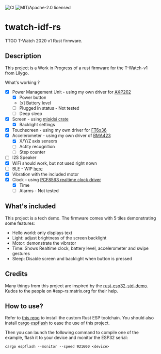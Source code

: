 ![CI](https://github.com/pyaillet/esp-idf-ble/workflows/Continuous%20integration/badge.svg)
![MIT/Apache-2.0 licensed](https://img.shields.io/badge/license-MIT%2FApache--2.0-blue)

# twatch-idf-rs

TTGO T-Watch 2020 v1 Rust firmware.

## Description

This project is a Work in Progress of a rust firmware for the T-Watch-v1 from Lilygo.

What's working ?

- [x] Power Management Unit - using my own driver for [AXP202](https://github.com/pyaillet/axp20x-rs)
  - [x] Power button
  - [x] Battery level
  - [ ] Plugged in status - Not tested
  - [ ] Deep sleep
- [x] Screen - using [mipidsi crate](https://github.com/almindor/mipidsi)
  - [x] Backlight settings
- [x] Touchscreen - using my own driver for [FT6x36](https://github.com/pyaillet/ft6x36-rs)
- [x] Accelerometer - using my own driver of [BMA423](https://github.com/pyaillet/bma423-rs/)
  - [x] X/Y/Z axis sensors
  - [ ] Actity recognition
  - [ ] Step counter
- [ ] I2S Speaker
- [x] WiFi should work, but not used right nown
- [ ] BLE - WIP [here](https://github.com/pyaillet/esp-idf-ble)
- [x] Vibration with the included motor
- [x] Clock - using [PCF8563 realtime clock driver](https://github.com/nebelgrau77/pcf8563-rs)
  - [x] Time
  - [ ] Alarms - Not tested

## What's included

This project is a tech demo. The firmware comes with 5 tiles demonstrating some features:

- Hello world: only displays text
- Light: adjust brightness of the screen backlight
- Motor: demonstrate the vibrator
- Time: Shows Realtime clock, battery level, accelerometer and swipe gestures
- Sleep: Disable screen and backlight when button is pressed

## Credits

Many things from this project are inspired by the [rust-esp32-std-demo](https://github.com/ivmarkov/rust-esp32-std-demo).
Kudos to the people on #esp-rs:matrix.org for their help.

## How to use?

Refer to [this repo](https://github.com/esp-rs/rust-build) to install the custom Rust ESP toolchain. You should also install [cargo espflash](https://github.com/esp-rs/espflash) to ease the use of this project.

Then you can launch the following command to compile one of the example, flash it to your device and monitor the ESP32 serial:

`cargo espflash --monitor --speed 921600 <device>`

